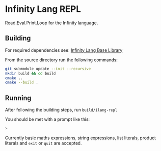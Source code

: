 # Infinity Lang REPL

Read.Eval.Print.Loop for the Infinity language.

## Building

For required dependencies see: [Infinity Lang Base Library](https://github.com/RamblingMadMan/ilang-base)

From the source directory run the following commands:

```bash
git submodule update --init --recursive
mkdir build && cd build
cmake ..
cmake --build .
```

## Running

After following the building steps, run `build/ilang-repl`

You should be met with a prompt like this:

```bash
>
```

Currently basic maths expressions, string expressions, list literals, product literals and `exit` or `quit` are accepted.
